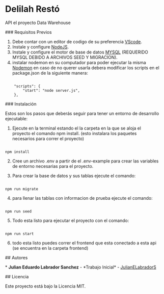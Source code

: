 # Delilah Restó

API el proyecto Data Warehouse

### Requisitos Previos

1. Debe contar con un editor de codigo de su preferencia [VScode](https://code.visualstudio.com/).
2. Instale y configure [NodeJS](https://nodejs.org/es/).
3. Instale y configure el motor de base de datos [MYSQL](https://www.mysql.com/downloads/) (REQUERIDO MYSQL DEBIDO A ARCHIVOS SEED Y MIGRACION).
4. instalar nodemon en su computador para poder ejecutar la misma [Nodemon](https://www.npmjs.com/package/nodemon/) en caso de no querer usarla debera modificar los scripts en el package.json de la siguiente manera:

```

	"scripts": {
		"start": "node server.js",
	},

```

### Instalación

Estos son los pasos que deberás seguir para tener un entorno de desarrollo ejecutable:

1. Ejecute en la terminal estando el la carpeta en la que se aloja el proyecto el comando npm install. (esto instalara los paquetes necesarios para correr el proyecto)

```

npm install

```

2. Cree un archivo .env a partir de el .env-example para crear las variables de entorno necesarias para el proyecto.

3. Para crear la base de datos y sus tablas ejecute el comando:

```

npm run migrate

```

4. para llenar las tablas con informacion de prueba ejecute el comando:

```

npm run seed

```

5. Todo esta listo para ejecutar el proyecto con el comando:

```

npm run start

```
6. todo esta listo puedes correr el frontend que esta conectado a esta api (se encuentra en la carpeta frontend)

## Autores

* **Julian Eduardo Labrador Sanchez** - *Trabajo Inicial\* - [JulianELabradorS](https://github.com/JulianELabradorS)

## Licencia

Este proyecto está bajo la Licencia MIT.
